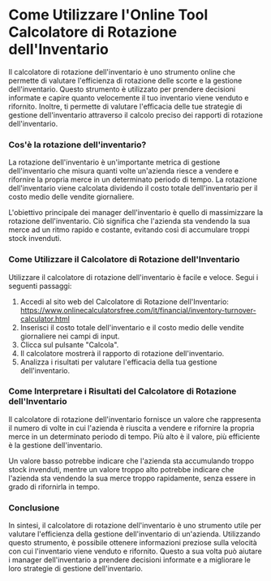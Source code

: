Come Utilizzare l'Online Tool Calcolatore di Rotazione dell'Inventario
======================================================================

Il calcolatore di rotazione dell'inventario è uno strumento online che permette di valutare l'efficienza di rotazione delle scorte e la gestione dell'inventario. Questo strumento è utilizzato per prendere decisioni informate e capire quanto velocemente il tuo inventario viene venduto e rifornito. Inoltre, ti permette di valutare l'efficacia delle tue strategie di gestione dell'inventario attraverso il calcolo preciso dei rapporti di rotazione dell'inventario.

###  Cos'è la rotazione dell'inventario? 

La rotazione dell'inventario è un'importante metrica di gestione dell'inventario che misura quanti volte un'azienda riesce a vendere e rifornire la propria merce in un determinato periodo di tempo. La rotazione dell'inventario viene calcolata dividendo il costo totale dell'inventario per il costo medio delle vendite giornaliere.

L'obiettivo principale dei manager dell'inventario è quello di massimizzare la rotazione dell'inventario. Ciò significa che l'azienda sta vendendo la sua merce ad un ritmo rapido e costante, evitando così di accumulare troppi stock invenduti.

###  Come Utilizzare il Calcolatore di Rotazione dell'Inventario 

Utilizzare il calcolatore di rotazione dell'inventario è facile e veloce. Segui i seguenti passaggi:

1. Accedi al sito web del Calcolatore di Rotazione dell'Inventario: <https://www.onlinecalculatorsfree.com/it/financial/inventory-turnover-calculator.html>
2. Inserisci il costo totale dell'inventario e il costo medio delle vendite giornaliere nei campi di input.
3. Clicca sul pulsante "Calcola".
4. Il calcolatore mostrerà il rapporto di rotazione dell'inventario.
5. Analizza i risultati per valutare l'efficacia della tua gestione dell'inventario.

###  Come Interpretare i Risultati del Calcolatore di Rotazione dell'Inventario 

Il calcolatore di rotazione dell'inventario fornisce un valore che rappresenta il numero di volte in cui l'azienda è riuscita a vendere e rifornire la propria merce in un determinato periodo di tempo. Più alto è il valore, più efficiente è la gestione dell'inventario.

Un valore basso potrebbe indicare che l'azienda sta accumulando troppo stock invenduti, mentre un valore troppo alto potrebbe indicare che l'azienda sta vendendo la sua merce troppo rapidamente, senza essere in grado di rifornirla in tempo.

###  Conclusione 

In sintesi, il calcolatore di rotazione dell'inventario è uno strumento utile per valutare l'efficienza della gestione dell'inventario di un'azienda. Utilizzando questo strumento, è possibile ottenere informazioni preziose sulla velocità con cui l'inventario viene venduto e rifornito. Questo a sua volta può aiutare i manager dell'inventario a prendere decisioni informate e a migliorare le loro strategie di gestione dell'inventario.